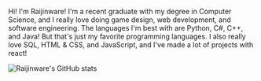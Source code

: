 Hi! I'm Raijinware! I'm a recent graduate with my degree in Computer Science, and I really love doing game design, web development, and software engineering. The languages I'm best with are Python, C#, C++, and Java! But that's just my favorite programming languages. I also really love SQL, HTML & CSS, and JavaScript, and I've made a lot of projects with react! 

![Raijinware's GitHub stats](https://github-readme-stats.vercel.app/api?username=raijinware&hide=contribs,prs)

<!---

- 👋 Hi, I’m @raijinware
- 👀 I’m interested in anything computing
- 🌱 I’m currently learning cybersecurity and web development
- 💞️ I’m looking to collaborate on anything that needs more security
- 📫 You can reach me on here, just send a message
- 😄 Pronouns: He/Him
- ⚡ Fun fact: I love sci-fi and horror movies!

--->


<!---
raijinware/raijinware is a ✨ special ✨ repository because its `README.md` (this file) appears on your GitHub profile.
You can click the Preview link to take a look at your changes.
--->
